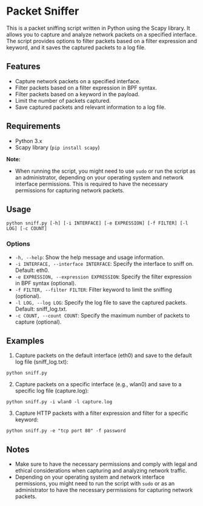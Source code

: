 
# Packet Sniffer

This is a packet sniffing script written in Python using the Scapy library. It allows you to capture and analyze network packets on a specified interface. The script provides options to filter packets based on a filter expression and keyword, and it saves the captured packets to a log file.

## Features

- Capture network packets on a specified interface.
- Filter packets based on a filter expression in BPF syntax.
- Filter packets based on a keyword in the payload.
- Limit the number of packets captured.
- Save captured packets and relevant information to a log file.

## Requirements

- Python 3.x
- Scapy library (`pip install scapy`)

**Note:**

- When running the script, you might need to use `sudo` or run the script as an administrator, depending on your operating system and network interface permissions. This is required to have the necessary permissions for capturing network packets.

## Usage

```
python sniff.py [-h] [-i INTERFACE] [-e EXPRESSION] [-f FILTER] [-l LOG] [-c COUNT]
```

### Options

- `-h, --help`: Show the help message and usage information.
- `-i INTERFACE, --interface INTERFACE`: Specify the interface to sniff on. Default: eth0.
- `-e EXPRESSION, --expression EXPRESSION`: Specify the filter expression in BPF syntax (optional).
- `-f FILTER, --filter FILTER`: Filter keyword to limit the sniffing (optional).
- `-l LOG, --log LOG`: Specify the log file to save the captured packets. Default: sniff_log.txt.
- `-c COUNT, --count COUNT`: Specify the maximum number of packets to capture (optional).

## Examples

1. Capture packets on the default interface (eth0) and save to the default log file (sniff_log.txt):
```
python sniff.py
```

2. Capture packets on a specific interface (e.g., wlan0) and save to a specific log file (capture.log):
```
python sniff.py -i wlan0 -l capture.log
```

3. Capture HTTP packets with a filter expression and filter for a specific keyword:
```
python sniff.py -e "tcp port 80" -f password
```

## Notes

- Make sure to have the necessary permissions and comply with legal and ethical considerations when capturing and analyzing network traffic.
- Depending on your operating system and network interface permissions, you might need to run the script with `sudo` or as an administrator to have the necessary permissions for capturing network packets.

